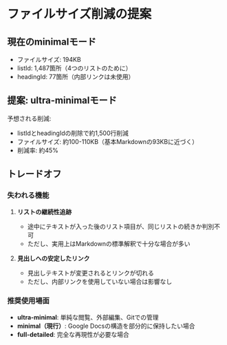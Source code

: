 # ファイルサイズ削減の提案

## 現在のminimalモード
- ファイルサイズ: 194KB
- listId: 1,487箇所（4つのリストのために）
- headingId: 77箇所（内部リンクは未使用）

## 提案: ultra-minimalモード
予想される削減:
- listIdとheadingIdの削除で約1,500行削減
- ファイルサイズ: 約100-110KB（基本Markdownの93KBに近づく）
- 削減率: 約45%

## トレードオフ

### 失われる機能
1. **リストの継続性追跡**
   - 途中にテキストが入った後のリスト項目が、同じリストの続きか判別不可
   - ただし、実用上はMarkdownの標準解釈で十分な場合が多い

2. **見出しへの安定したリンク**
   - 見出しテキストが変更されるとリンクが切れる
   - ただし、内部リンクを使用していない場合は影響なし

### 推奨使用場面
- **ultra-minimal**: 単純な閲覧、外部編集、Gitでの管理
- **minimal（現行）**: Google Docsの構造を部分的に保持したい場合
- **full-detailed**: 完全な再現性が必要な場合